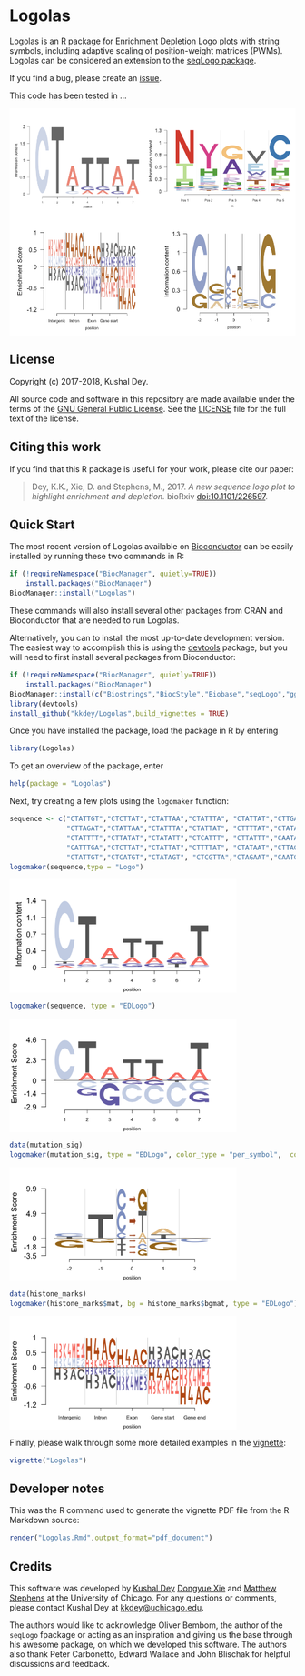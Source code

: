 # Logolas

Logolas is an R package for Enrichment Depletion Logo plots with
string symbols, including adaptive scaling of position-weight matrices
(PWMs). Logolas can be considered an extension to the
[seqLogo package](https://doi.org/doi:10.18129/B9.bioc.seqLogo).

If you find a bug, please create an
[issue](https://github.com/kkdey/Logolas/issues).

This code has been tested in ...

<img src="utils/figures/misc2.png" alt="misc"
  height="400" width="700" align = "middle">

## License

Copyright (c) 2017-2018, Kushal Dey.

All source code and software in this repository are made available
under the terms of the [GNU General Public
License](http://www.gnu.org/licenses/gpl.html). See the
[LICENSE](LICENSE) file for the full text of the license.

## Citing this work

If you find that this R package is useful for your work, please cite
our paper:

> Dey, K.K., Xie, D. and Stephens, M., 2017. *A new sequence logo plot
to highlight enrichment and depletion.* bioRxiv
[doi:10.1101/226597](https://doi.org/10.1101/226597).

## Quick Start

The most recent version of Logolas available on
[Bioconductor](https://doi.org/doi:10.18129/B9.bioc.Logolas) can be
easily installed by running these two commands in R:

```R
if (!requireNamespace("BiocManager", quietly=TRUE))
    install.packages("BiocManager")
BiocManager::install("Logolas")
```

These commands will also install several other packages from CRAN and
Bioconductor that are needed to run Logolas.

Alternatively, you can to install the most up-to-date development
version. The easiest way to accomplish this is using the
[devtools](http://www.r-pkg.org/pkg/devtools) package, but you will
need to first install several packages from Bioconductor:

```R
if (!requireNamespace("BiocManager", quietly=TRUE))
    install.packages("BiocManager")
BiocManager::install(c("Biostrings","BiocStyle","Biobase","seqLogo","ggseqlogo"))
library(devtools)
install_github("kkdey/Logolas",build_vignettes = TRUE)
```

Once you have installed the package, load the package in R by entering

```R
library(Logolas)
```

To get an overview of the package, enter

```R
help(package = "Logolas")
```

Next, try creating a few plots using the `logomaker` function:

```R
sequence <- c("CTATTGT","CTCTTAT","CTATTAA","CTATTTA", "CTATTAT","CTTGAAT",
              "CTTAGAT","CTATTAA","CTATTTA","CTATTAT", "CTTTTAT","CTATAGT",
              "CTATTTT","CTTATAT","CTATATT","CTCATTT", "CTTATTT","CAATAGT",
              "CATTTGA","CTCTTAT","CTATTAT","CTTTTAT", "CTATAAT","CTTAGGT",
              "CTATTGT","CTCATGT","CTATAGT", "CTCGTTA","CTAGAAT","CAATGGT")
logomaker(sequence,type = "Logo")
```
             
<img src="utils/figures/fig1.png" alt="misc" height="200" width="400" align = "middle">

```R
logomaker(sequence, type = "EDLogo")
```

<img src="utils/figures/fig2.png" alt="misc" height="200" width="400" align = "middle">

```R
data(mutation_sig)
logomaker(mutation_sig, type = "EDLogo", color_type = "per_symbol",  color_seed = 2300)
```

<img src="utils/figures/fig3.png" alt="misc" height="200" width="400" align = "middle">

```R
data(histone_marks)
logomaker(histone_marks$mat, bg = histone_marks$bgmat, type = "EDLogo")
```

<img src="utils/figures/fig4.png" alt="misc" height="200"
width="400" align = "middle">

Finally, please walk through some more detailed examples in the
[vignette](vignettes/Logolas.Rmd):

```R
vignette("Logolas")
```

## Developer notes

This was the R command used to generate the vignette PDF file from the
R Markdown source:

```R
render("Logolas.Rmd",output_format="pdf_document")
```

## Credits

This software was developed by [Kushal Dey](https://github.com/kkdey)
[Dongyue Xie](https://github.com/DongyueXie) and
[Matthew Stephens](http://stephenslab.uchicago.edu) at the University
of Chicago. For any questions or comments, please contact Kushal Dey
at [kkdey@uchicago.edu](kkdey@uchicago.edu).

The authors would like to acknowledge Oliver Bembom, the author of the
`seqLogo` fpackage or acting as an inspiration and giving us the base
through his awesome package, on which we developed this software. The
authors also thank Peter Carbonetto, Edward Wallace and John Blischak
for helpful discussions and feedback.
